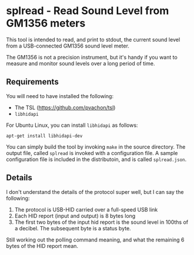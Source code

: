 # splread - Read Sound Level from GM1356 meters

This tool is intended to read, and print to stdout, the current sound level
from a USB-connected GM1356 sound level meter.

The GM1356 is not a precision instrument, but it's handy if you want to measure
and monitor sound levels over a long period of time.

## Requirements

You will need to have installed the following:
 * The TSL (https://github.com/pvachon/tsl)
 * `libhidapi`

For Ubuntu Linux, you can install `libhidapi` as follows:
```
apt-get install libhidapi-dev
```

You can simply build the tool by invoking `make` in the source directory. The
output file, called `splread` is invoked with a configuration file. A sample
configuration file is included in the distributoin, and is called
`splread.json`.

## Details

I don't understand the details of the protocol super well, but I can say the
following:

 1. The protocol is USB-HID carried over a full-speed USB link
 2. Each HID report (input and output) is 8 bytes long
 3. The first two bytes of the input hid report is the sound level in 100ths of
    a decibel. The subsequent byte is a status byte.

Still working out the polling command meaning, and what the remaining 6 bytes
of the HID report mean.

